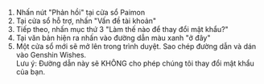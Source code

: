 1) Nhấn nút "Phản hồi" tại cửa sổ Paimon
2) Tại cửa sổ hỗ trợ, nhấn "Vấn đề tài khoản"
3) Tiếp theo, nhấn mục thứ 3 "Làm thế nào để thay đổi mật khẩu?"
4) Tại văn bản hiện ra nhấn vào đường dẫn màu xanh "ở đây"
5) Một cửa sổ mới sẽ mở lên trong trình duyệt. Sao chép đường dẫn và dán vào Genshin Wishes.  
   Lưu ý: Đường dẫn này sẽ KHÔNG cho phép chúng tôi thay đổi mật khẩu của bạn.
